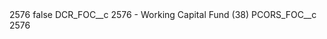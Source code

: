 <?xml version="1.0" encoding="UTF-8"?>
<CustomMetadata xmlns="http://soap.sforce.com/2006/04/metadata" xmlns:xsi="http://www.w3.org/2001/XMLSchema-instance" xmlns:xsd="http://www.w3.org/2001/XMLSchema">
    <label>2576</label>
    <protected>false</protected>
    <values>
        <field>DCR_FOC__c</field>
        <value xsi:type="xsd:string">2576 - Working Capital Fund (38)</value>
    </values>
    <values>
        <field>PCORS_FOC__c</field>
        <value xsi:type="xsd:string">2576</value>
    </values>
</CustomMetadata>
